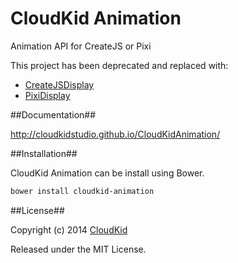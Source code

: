 CloudKid Animation
=================

Animation API for CreateJS or Pixi

This project has been deprecated and replaced with:

* [CreateJSDisplay](https://github.com/CloudKidStudio/CreateJSDisplay)
* [PixiDisplay](https://github.com/CloudKidStudio/PixiDisplay)

##Documentation##

http://cloudkidstudio.github.io/CloudKidAnimation/

##Installation##

CloudKid Animation can be install using Bower.

```bash
bower install cloudkid-animation
```

##License##

Copyright (c) 2014 [CloudKid](http://github.com/cloudkidstudio)

Released under the MIT License.
